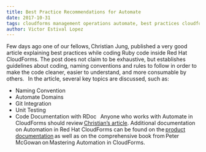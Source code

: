 ```yaml
---
title: Best Practice Recommendations for Automate
date: 2017-10-31
tags: cloudforms management operations automate, best practices cloudforms 
author: Victor Estival Lopez
---
```

 
Few days ago one of our fellows, Christian Jung, published a very good article explaining best practices while coding Ruby code inside Red Hat CloudForms.
The post does not claim to be exhaustive, but establishes guidelines about coding, naming conventions and rules to follow in order to make the code cleaner, easier to understand, and more consumable by others.
  
In the article, several key topics are discussed, such as:

* Naming Convention
* Automate Domains
* Git Integration
* Unit Testing
* Code Documentation with RDoc
  
Anyone who works with Automate in CloudForms should review [Christian’s article](<https://www.jung-christian.de/post/2017/10/automate-best-practice/>).
Additional documentation on Automation in Red Hat CloudForms can be found on the [product documentation](<https://access.redhat.com/documentation/en-us/red_hat_cloudforms/4.7/>) as well as on the comprehensive book from Peter McGowan on Mastering Automation in CloudForms.
